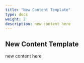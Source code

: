```yaml
---
title: "New Content Template"
type: docs
weight: 2
description: new content here
---
```


## New Content Template

new content here
